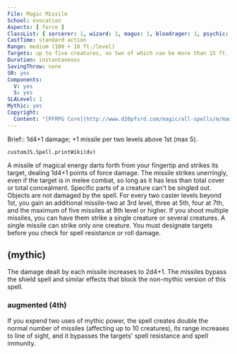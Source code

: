 ```yaml
---
File: Magic Missile
School: evocation
Aspects: [ force ]
ClassList: { sorcerer: 1, wizard: 1, magus: 1, bloodrager: 1, psychic: 1 }
CastTime: standard action
Range: medium (100 + 10 ft./level)
Targets: up to five creatures, no two of which can be more than 15 ft. apart
Duration: instantaneous
SavingThrow: none
SR: yes
Components:
  V: yes
  S: yes
SLALevel: 1
Mythic: yes
Copyright:
  Content: "[PFRPG Core](http://www.d20pfsrd.com/magic/all-spells/m/magic-missile)"
---
```

Brief:: 1d4+1 damage; +1 missile per two levels above 1st (max 5).

```dataviewjs
customJS.Spell.printWiki(dv)
```

A missile of magical energy darts forth from your fingertip and strikes its target, dealing 1d4+1 points of force damage.  The missile strikes unerringly, even if the target is in melee combat, so long as it has less than total cover or total concealment.  Specific parts of a creature can't be singled out. Objects are not damaged by the spell.  For every two caster levels beyond 1st, you gain an additional missile-two at 3rd level, three at 5th, four at 7th, and the maximum of five missiles at 9th level or higher. If you shoot multiple missiles, you can have them strike a single creature or several creatures.  A single missile can strike only one creature. You must designate targets before you check for spell resistance or roll damage.


## (mythic)

The damage dealt by each missile increases to 2d4+1. The missiles bypass the shield spell and similar effects that block the non-mythic version of this spell.


### augmented (4th)

If you expend two uses of mythic power, the spell creates double the normal number of missiles (affecting up to 10 creatures), its range increases to line of sight, and it bypasses the targets' spell resistance and spell immunity.
